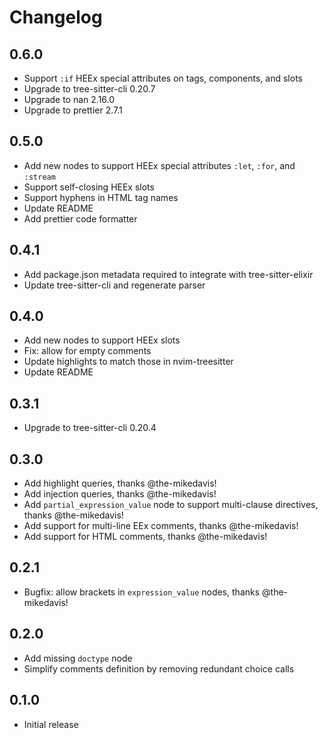 # Changelog

## 0.6.0
- Support `:if` HEEx special attributes on tags, components, and slots
- Upgrade to tree-sitter-cli 0.20.7
- Upgrade to nan 2.16.0
- Upgrade to prettier 2.7.1

## 0.5.0
- Add new nodes to support HEEx special attributes `:let`, `:for`, and `:stream`
- Support self-closing HEEx slots
- Support hyphens in HTML tag names
- Update README
- Add prettier code formatter

## 0.4.1
- Add package.json metadata required to integrate with tree-sitter-elixir
- Update tree-sitter-cli and regenerate parser

## 0.4.0

- Add new nodes to support HEEx slots
- Fix: allow for empty comments
- Update highlights to match those in nvim-treesitter
- Update README

## 0.3.1

- Upgrade to tree-sitter-cli 0.20.4

## 0.3.0

- Add highlight queries, thanks @the-mikedavis!
- Add injection queries, thanks @the-mikedavis!
- Add `partial_expression_value` node to support multi-clause directives, thanks @the-mikedavis!
- Add support for multi-line EEx comments, thanks @the-mikedavis!
- Add support for HTML comments, thanks @the-mikedavis!

## 0.2.1

- Bugfix: allow brackets in `expression_value` nodes, thanks @the-mikedavis!

## 0.2.0

- Add missing `doctype` node
- Simplify comments definition by removing redundant choice calls

## 0.1.0

- Initial release
